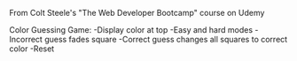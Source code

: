 From Colt Steele's "The Web Developer Bootcamp" course on Udemy

Color Guessing Game:
	-Display color at top
	-Easy and hard modes
	-Incorrect guess fades square
	-Correct guess changes all squares to correct color
	-Reset